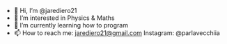 - 👋 Hi, I’m @jarediero21
- 👀 I’m interested in Physics & Maths
- 🌱 I’m currently learning how to program
- 📫 How to reach me:
 jarediero21@gmail.com
 Instagram: @parlavecchiia

<!---
jarediero21/jarediero21 is a ✨ special ✨ repository because its `README.md` (this file) appears on your GitHub profile.
You can click the Preview link to take a look at your changes.
--->
